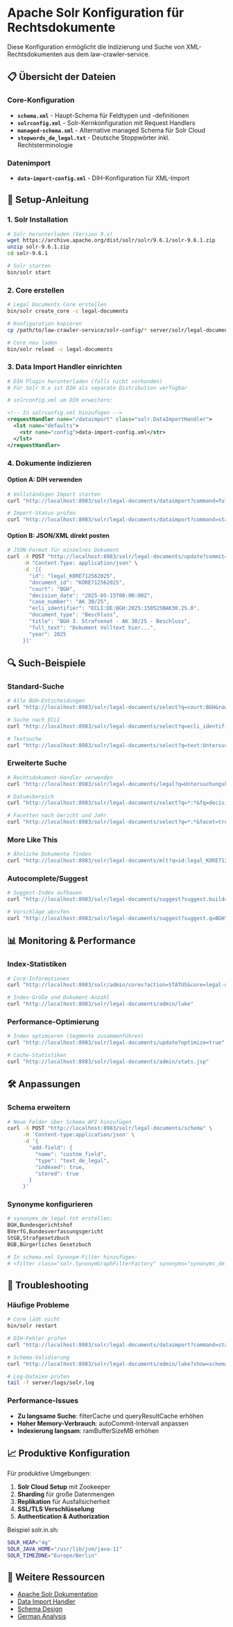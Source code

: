 # Apache Solr Konfiguration für Rechtsdokumente

Diese Konfiguration ermöglicht die Indizierung und Suche von XML-Rechtsdokumenten aus dem law-crawler-service.

## 📋 Übersicht der Dateien

### Core-Konfiguration
- **`schema.xml`** - Haupt-Schema für Feldtypen und -definitionen
- **`solrconfig.xml`** - Solr-Kernkonfiguration mit Request Handlers
- **`managed-schema.xml`** - Alternative managed Schema für Solr Cloud
- **`stopwords_de_legal.txt`** - Deutsche Stoppwörter inkl. Rechtsterminologie

### Datenimport
- **`data-import-config.xml`** - DIH-Konfiguration für XML-Import

## 🚀 Setup-Anleitung

### 1. Solr Installation

```bash
# Solr herunterladen (Version 9.x)
wget https://archive.apache.org/dist/solr/solr/9.6.1/solr-9.6.1.zip
unzip solr-9.6.1.zip
cd solr-9.6.1

# Solr starten
bin/solr start
```

### 2. Core erstellen

```bash
# Legal Documents Core erstellen
bin/solr create_core -c legal-documents

# Konfiguration kopieren
cp /path/to/law-crawler-service/solr-config/* server/solr/legal-documents/conf/

# Core neu laden
bin/solr reload -c legal-documents
```

### 3. Data Import Handler einrichten

```bash
# DIH Plugin herunterladen (falls nicht vorhanden)
# Für Solr 9.x ist DIH als separate Distribution verfügbar

# solrconfig.xml um DIH erweitern:
```

```xml
<!-- In solrconfig.xml hinzufügen -->
<requestHandler name="/dataimport" class="solr.DataImportHandler">
  <lst name="defaults">
    <str name="config">data-import-config.xml</str>
  </lst>
</requestHandler>
```

### 4. Dokumente indizieren

#### Option A: DIH verwenden
```bash
# Vollständigen Import starten
curl "http://localhost:8983/solr/legal-documents/dataimport?command=full-import&clean=true&commit=true&debug=true&dih.legal.documents.path=/path/to/legal-documents/**/*.xml"

# Import-Status prüfen
curl "http://localhost:8983/solr/legal-documents/dataimport?command=status"
```

#### Option B: JSON/XML direkt posten

```bash
# JSON-Format für einzelnes Dokument
curl -X POST "http://localhost:8983/solr/legal-documents/update?commit=true" \
     -H "Content-Type: application/json" \
     -d '[{
       "id": "legal_KORE712562025",
       "document_id": "KORE712562025",
       "court": "BGH",
       "decision_date": "2025-05-15T00:00:00Z",
       "case_number": "AK 30/25",
       "ecli_identifier": "ECLI:DE:BGH:2025:150525BAK30.25.0",
       "document_type": "Beschluss",
       "title": "BGH 3. Strafsenat - AK 30/25 - Beschluss",
       "full_text": "Dokument Volltext hier...",
       "year": 2025
     }]'
```

## 🔍 Such-Beispiele

### Standard-Suche
```bash
# Alle BGH-Entscheidungen
curl "http://localhost:8983/solr/legal-documents/select?q=court:BGH&rows=10"

# Suche nach ECLI
curl "http://localhost:8983/solr/legal-documents/select?q=ecli_identifier:ECLI:DE:BGH:2025*"

# Textsuche
curl "http://localhost:8983/solr/legal-documents/select?q=text:Untersuchungshaft&hl=true"
```

### Erweiterte Suche
```bash
# Rechtsdokument-Handler verwenden
curl "http://localhost:8983/solr/legal-documents/legal?q=Untersuchungshaft&facet=true"

# Datumsbereich
curl "http://localhost:8983/solr/legal-documents/select?q=*:*&fq=decision_date:[2025-01-01T00:00:00Z TO NOW]"

# Facetten nach Gericht und Jahr
curl "http://localhost:8983/solr/legal-documents/select?q=*:*&facet=true&facet.field=court&facet.field=year"
```

### More Like This
```bash
# Ähnliche Dokumente finden
curl "http://localhost:8983/solr/legal-documents/mlt?q=id:legal_KORE712562025&mlt.fl=title,leitsatz&rows=5"
```

### Autocomplete/Suggest
```bash
# Suggest-Index aufbauen
curl "http://localhost:8983/solr/legal-documents/suggest?suggest.build=true"

# Vorschläge abrufen  
curl "http://localhost:8983/solr/legal-documents/suggest?suggest.q=BGH"
```

## 📊 Monitoring & Performance

### Index-Statistiken
```bash
# Core-Informationen
curl "http://localhost:8983/solr/admin/cores?action=STATUS&core=legal-documents"

# Index-Größe und Dokument-Anzahl
curl "http://localhost:8983/solr/legal-documents/admin/luke"
```

### Performance-Optimierung
```bash
# Index optimieren (Segmente zusammenführen)
curl "http://localhost:8983/solr/legal-documents/update?optimize=true"

# Cache-Statistiken
curl "http://localhost:8983/solr/legal-documents/admin/stats.jsp"
```

## 🛠️ Anpassungen

### Schema erweitern
```bash
# Neue Felder über Schema API hinzufügen
curl -X POST "http://localhost:8983/solr/legal-documents/schema" \
     -H 'Content-type:application/json' \
     -d '{
       "add-field": {
         "name": "custom_field",
         "type": "text_de_legal",
         "indexed": true,
         "stored": true
       }
     }'
```

### Synonyme konfigurieren
```bash
# synonyms_de_legal.txt erstellen:
BGH,Bundesgerichtshof
BVerfG,Bundesverfassungsgericht
StGB,Strafgesetzbuch
BGB,Bürgerliches Gesetzbuch

# In schema.xml Synonym-Filter hinzufügen:
# <filter class="solr.SynonymGraphFilterFactory" synonyms="synonyms_de_legal.txt"/>
```

## 🚨 Troubleshooting

### Häufige Probleme
```bash
# Core lädt nicht
bin/solr restart

# DIH-Fehler prüfen
curl "http://localhost:8983/solr/legal-documents/dataimport?command=status"

# Schema-Validierung
curl "http://localhost:8983/solr/legal-documents/admin/luke?show=schema"

# Log-Dateien prüfen
tail -f server/logs/solr.log
```

### Performance-Issues
- **Zu langsame Suche**: filterCache und queryResultCache erhöhen
- **Hoher Memory-Verbrauch**: autoCommit-Intervall anpassen
- **Indexierung langsam**: ramBufferSizeMB erhöhen

## 📈 Produktive Konfiguration

Für produktive Umgebungen:
1. **Solr Cloud Setup** mit Zookeeper
2. **Sharding** für große Datenmengen
3. **Replikation** für Ausfallsicherheit
4. **SSL/TLS Verschlüsselung**
5. **Authentication & Authorization**

Beispiel solr.in.sh:
```bash
SOLR_HEAP="4g"
SOLR_JAVA_HOME="/usr/lib/jvm/java-11"
SOLR_TIMEZONE="Europe/Berlin"
```

## 🔗 Weitere Ressourcen

- [Apache Solr Dokumentation](https://solr.apache.org/guide/)
- [Data Import Handler](https://solr.apache.org/guide/uploading-structured-data-store-data-with-the-data-import-handler.html)
- [Schema Design](https://solr.apache.org/guide/schema-design.html)
- [German Analysis](https://solr.apache.org/guide/language-analysis.html#german)